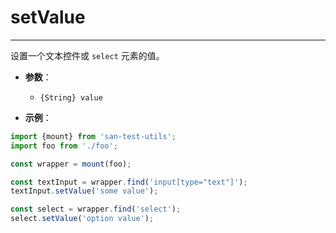 # setValue
---

设置一个文本控件或 `select` 元素的值。

* **参数**：

    - `{String} value`

* **示例**：

```js
import {mount} from 'san-test-utils';
import foo from './foo';

const wrapper = mount(foo);

const textInput = wrapper.find('input[type="text"]');
textInput.setValue('some value');

const select = wrapper.find('select');
select.setValue('option value');
```
